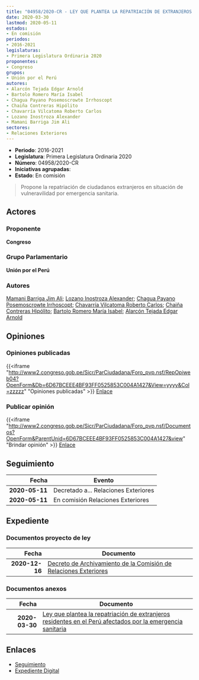 ```yaml
---
title: "04958/2020-CR - LEY QUE PLANTEA LA REPATRIACIÓN DE EXTRANJEROS RESIDENTES EN EL PERÚ AFECTADOS POR LA EMERGENCIA SANITARIA"
date: 2020-03-30
lastmod: 2020-05-11
estados:
- En comisión
periodos:
- 2016-2021
legislaturas:
- Primera Legislatura Ordinaria 2020
proponentes:
- Congreso
grupos:
- Unión por el Perú
autores:
- Alarcón Tejada Edgar Arnold
- Bartolo Romero María Isabel
- Chagua Payano Posemoscrowte Irrhoscopt
- Chaiña Contreras Hipólito
- Chavarría Vilcatoma Roberto Carlos
- Lozano Inostroza Alexander
- Mamani Barriga Jim Ali
sectores:
- Relaciones Exteriores
---
```

- **Periodo**: 2016-2021
- **Legislatura**: Primera Legislatura Ordinaria 2020
- **Número**: 04958/2020-CR
- **Iniciativas agrupadas**: 
- **Estado**: En comisión

> Propone la repatriación de ciudadanos extranjeros en situación de vulneravilidad por emergencia sanitaria.


## Actores

### Proponente

**Congreso**

### Grupo Parlamentario

**Unión por el Perú**

### Autores

[Mamani Barriga Jim Ali](mailto:mailto:jmamani@congreso.gob.pe); [Lozano Inostroza Alexander](mailto:mailto:alozano@congreso.gob.pe); [Chagua Payano Posemoscrowte Irrhoscopt](mailto:mailto:pchagua@congreso.gob.pe); [Chavarría Vilcatoma Roberto Carlos](mailto:mailto:rchavarria@congreso.gob.pe); [Chaiña Contreras Hipólito](mailto:mailto:hchaina@congreso.gob.pe); [Bartolo Romero María Isabel](mailto:mailto:mbartolo@congreso.gob.pe); [Alarcón Tejada Edgar Arnold](mailto:mailto:ealarcont@congreso.gob.pe)

## Opiniones

### Opiniones publicadas

{{<iframe "http://www2.congreso.gob.pe/Sicr/ParCiudadana/Foro_pvp.nsf/RepOpiweb04?OpenForm&Db=6D67BCEEE4BF93FF0525853C004A1427&View=yyyy&Col=zzzzz" "Opiniones publicadas" >}}
[Enlace](http://www2.congreso.gob.pe/Sicr/ParCiudadana/Foro_pvp.nsf/RepOpiweb04?OpenForm&Db=6D67BCEEE4BF93FF0525853C004A1427&View=yyyy&Col=zzzzz)

### Publicar opinión

{{<iframe "http://www2.congreso.gob.pe/Sicr/ParCiudadana/Foro_pvp.nsf/Documentos?OpenForm&ParentUnid=6D67BCEEE4BF93FF0525853C004A1427&view" "Brindar opinión" >}}
[Enlace](http://www2.congreso.gob.pe/Sicr/ParCiudadana/Foro_pvp.nsf/Documentos?OpenForm&ParentUnid=6D67BCEEE4BF93FF0525853C004A1427&view)


## Seguimiento

| Fecha | Evento |
|------:|--------|
| **2020-05-11** | Decretado a... Relaciones Exteriores |
| **2020-05-11** | En comisión Relaciones Exteriores |

## Expediente

### Documentos proyecto de ley

| Fecha | Documento |
|------:|-----------|
| **2020-12-16** | [Decreto de Archivamiento de la Comisión de Relaciones Exteriores](http://www.leyes.congreso.gob.pe/Documentos/2016_2021/ADLP/Normas_Legales/31018-LEY.pdf) |

### Documentos anexos

| Fecha | Documento |
|------:|-----------|
| **2020-03-30** | [Ley que plantea la repatriación de extranjeros residentes en el Perú afectados por la emergencia sanitaria](http://www.leyes.congreso.gob.pe/Documentos/2016_2021/Proyectos_de_Ley_y_de_Resoluciones_Legislativas/PL04958_20200330.pdf) |

## Enlaces

- [Seguimiento](http://www2.congreso.gob.pe/Sicr/TraDocEstProc/CLProLey2016.nsf/f7fff46988ca05b1052578e100829cc7/354fbef01d43c5310525853c0058331c?OpenDocument)
- [Expediente Digital](http://www2.congreso.gob.pe/Sicr/TraDocEstProc/Expvirt_2011.nsf/visbusqptramdoc1621/04958?opendocument)

